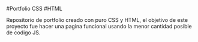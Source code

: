 #Portfolio CSS #HTML

Repositorio de portfolio creado con puro CSS y HTML, el objetivo de este proyecto fue hacer una pagina funcional usando la menor cantidad posible de codigo JS.
